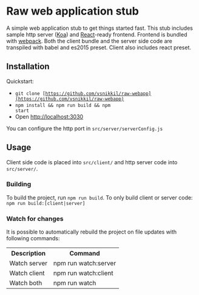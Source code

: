 # Raw web application stub
A simple web application stub to get things started fast. This stub includes sample http server ([Koa](https://github.com/koajs/koa)) and [React](https://github.com/facebook/react)-ready frontend. Frontend is bundled with [webpack](https://github.com/webpack/webpack). Both the client bundle and the server side code are transpiled with babel and es2015 preset. Client also includes react preset.

## Installation
Quickstart:

- <code>git clone [https://github.com/vsnikkil/raw-webapp](https://github.com/vsnikkil/raw-webapp)</code>
- <code>npm install && npm run build && npm start</code>
- Open [http://localhost:3030](http://localhost:3030)

You can configure the http port in <code>src/server/serverConfig.js</code>

## Usage
Client side code is placed into <code>src/client/</code> and http server code into <code>src/server/</code>. 

### Building
To build the project, run <code>npm run build</code>. To only build client or server code: <code>npm run build:[client|server]</code>

### Watch for changes
It is possible to automatically rebuild the project on file updates with following commands:
<table>
<tr>
<th>Description</th>
<th>Command</th>
</tr>
<tr><td>Watch server</td><td>npm run watch:server</td></tr>
<tr><td>Watch client</td><td>npm run watch:client</td></tr>
<tr><td>Watch both</td><td>npm run watch</td></tr>
</table>

